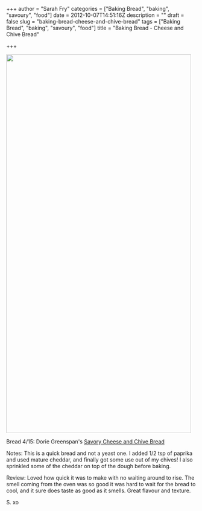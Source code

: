 +++
author = "Sarah Fry"
categories = ["Baking Bread", "baking", "savoury", "food"]
date = 2012-10-07T14:51:16Z
description = ""
draft = false
slug = "baking-bread-cheese-and-chive-bread"
tags = ["Baking Bread", "baking", "savoury", "food"]
title = "Baking Bread - Cheese and Chive Bread"

+++


<a href="https://yayfryday.com/images/2012/10/bread4.jpg"><img class="aligncenter size-full wp-image-1320" title="bread4" src="https://yayfryday.com/images/2012/10/bread4.jpg" alt="" width="490" height="1004" /></a>

Bread 4/15: Dorie Greenspan's <a href="http://projects.washingtonpost.com/recipes/2010/10/21/savory-cheese-and-chive-bread/" target="_blank">Savory Cheese and Chive Bread</a>

Notes: This is a quick bread and not a yeast one. I added 1/2 tsp of paprika and used mature cheddar, and finally got some use out of my chives! I also sprinkled some of the cheddar on top of the dough before baking.

Review: Loved how quick it was to make with no waiting around to rise. The smell coming from the oven was so good it was hard to wait for the bread to cool, and it sure does taste as good as it smells. Great flavour and texture.

S. xo

